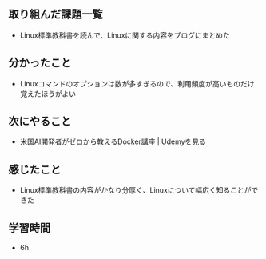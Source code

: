 ## 取り組んだ課題一覧
- Linux標準教科書を読んで、Linuxに関する内容をブログにまとめた
## 分かったこと
- Linuxコマンドのオプションは数が多すぎるので、利用頻度が高いものだけ覚えたほうがよい
## 次にやること
- 米国AI開発者がゼロから教えるDocker講座 | Udemyを見る
## 感じたこと
- Linux標準教科書の内容がかなり分厚く、Linuxについて幅広く知ることができた
## 学習時間
- 6h
